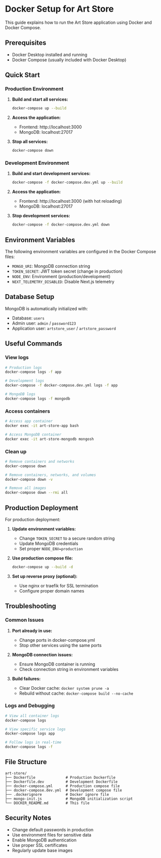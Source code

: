 # Docker Setup for Art Store

This guide explains how to run the Art Store application using Docker and Docker Compose.

## Prerequisites

- Docker Desktop installed and running
- Docker Compose (usually included with Docker Desktop)

## Quick Start

### Production Environment

1. **Build and start all services:**
   ```bash
   docker-compose up --build
   ```

2. **Access the application:**
   - Frontend: http://localhost:3000
   - MongoDB: localhost:27017

3. **Stop all services:**
   ```bash
   docker-compose down
   ```

### Development Environment

1. **Build and start development services:**
   ```bash
   docker-compose -f docker-compose.dev.yml up --build
   ```

2. **Access the application:**
   - Frontend: http://localhost:3000 (with hot reloading)
   - MongoDB: localhost:27017

3. **Stop development services:**
   ```bash
   docker-compose -f docker-compose.dev.yml down
   ```

## Environment Variables

The following environment variables are configured in the Docker Compose files:

- `MONGO_URI`: MongoDB connection string
- `TOKEN_SECRET`: JWT token secret (change in production)
- `NODE_ENV`: Environment (production/development)
- `NEXT_TELEMETRY_DISABLED`: Disable Next.js telemetry

## Database Setup

MongoDB is automatically initialized with:
- Database: `users`
- Admin user: `admin` / `password123`
- Application user: `artstore_user` / `artstore_password`

## Useful Commands

### View logs
```bash
# Production logs
docker-compose logs -f app

# Development logs
docker-compose -f docker-compose.dev.yml logs -f app

# MongoDB logs
docker-compose logs -f mongodb
```

### Access containers
```bash
# Access app container
docker exec -it art-store-app bash

# Access MongoDB container
docker exec -it art-store-mongodb mongosh
```

### Clean up
```bash
# Remove containers and networks
docker-compose down

# Remove containers, networks, and volumes
docker-compose down -v

# Remove all images
docker-compose down --rmi all
```

## Production Deployment

For production deployment:

1. **Update environment variables:**
   - Change `TOKEN_SECRET` to a secure random string
   - Update MongoDB credentials
   - Set proper `NODE_ENV=production`

2. **Use production compose file:**
   ```bash
   docker-compose up --build -d
   ```

3. **Set up reverse proxy (optional):**
   - Use nginx or traefik for SSL termination
   - Configure proper domain names

## Troubleshooting

### Common Issues

1. **Port already in use:**
   - Change ports in docker-compose.yml
   - Stop other services using the same ports

2. **MongoDB connection issues:**
   - Ensure MongoDB container is running
   - Check connection string in environment variables

3. **Build failures:**
   - Clear Docker cache: `docker system prune -a`
   - Rebuild without cache: `docker-compose build --no-cache`

### Logs and Debugging

```bash
# View all container logs
docker-compose logs

# View specific service logs
docker-compose logs app

# Follow logs in real-time
docker-compose logs -f
```

## File Structure

```
art-store/
├── Dockerfile              # Production Dockerfile
├── Dockerfile.dev          # Development Dockerfile
├── docker-compose.yml      # Production compose file
├── docker-compose.dev.yml  # Development compose file
├── .dockerignore           # Docker ignore file
├── mongo-init.js           # MongoDB initialization script
└── DOCKER_README.md        # This file
```

## Security Notes

- Change default passwords in production
- Use environment files for sensitive data
- Enable MongoDB authentication
- Use proper SSL certificates
- Regularly update base images 